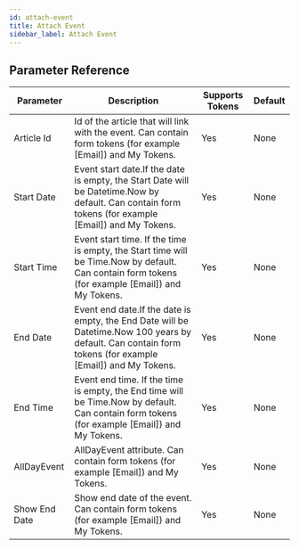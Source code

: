 ```yaml
---
id: attach-event
title: Attach Event
sidebar_label: Attach Event
---
```





## Parameter Reference
| Parameter | Description | Supports Tokens | Default |
| -- | -- | -- | -- |
| Article Id | Id of the article that will link with the event. Can contain form tokens (for example [Email]) and My Tokens. | Yes | None |
| Start Date | Event start date.If the date is empty, the Start Date will be Datetime.Now by default. Can contain form tokens (for example [Email]) and My Tokens. | Yes | None |
| Start Time | Event start time. If the time is empty, the Start time will be Time.Now by default. Can contain form tokens (for example [Email]) and My Tokens. | Yes | None |
| End Date | Event end date.If the date is empty, the End Date will be Datetime.Now 100 years by default. Can contain form tokens (for example [Email]) and My Tokens. | Yes | None |
| End Time | Event end time. If the time is empty, the End time will be Time.Now by default. Can contain form tokens (for example [Email]) and My Tokens. | Yes | None |
| AllDayEvent | AllDayEvent attribute. Can contain form tokens (for example [Email]) and My Tokens. | Yes | None |
| Show End Date | Show end date of the event. Can contain form tokens (for example [Email]) and My Tokens. | Yes | None |
